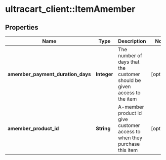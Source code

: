 # ultracart_client::ItemAmember

## Properties
Name | Type | Description | Notes
------------ | ------------- | ------------- | -------------
**amember_payment_duration_days** | **Integer** | The number of days that the customer should be given access to the item | [optional] 
**amember_product_id** | **String** | A-member product id give customer access to when they purchase this item | [optional] 


